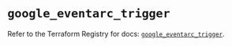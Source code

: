 # `google_eventarc_trigger`

Refer to the Terraform Registry for docs: [`google_eventarc_trigger`](https://registry.terraform.io/providers/hashicorp/google/6.27.0/docs/resources/eventarc_trigger).
